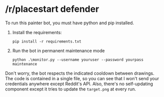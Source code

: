 # /r/placestart defender

To run this painter bot, you must have python and pip installed.

1. Install the requirements:

    `pip install -r requirements.txt`

2. Run the bot in permanent maintenance mode

    `python .\monitor.py --username youruser --password yourpass maintenance`

Don't worry, the bot respects the indicated cooldown between drawings.
The code is contained in a single file, so you can see that I won't send your credentials anywhere except Reddit's API. Also, there's no self-updating component except it tries to update the `target.png` at every run.
